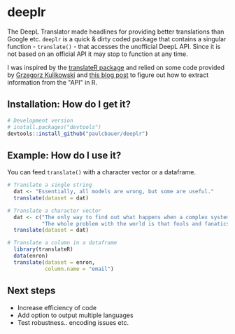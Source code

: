 <!-- README.md is generated from README.Rmd. Please edit that file -->
deeplr
======

The DeepL Translator made headlines for providing better translations than Google etc. `deeplr` is a quick & dirty coded package that contains a singular function - `translate()` - that accesses the unofficial DeepL API. Since it is not based on an official API it may stop to function at any time.

I was inspired by the [translateR package](https://github.com/ChristopherLucas/translateR) and relied on some code provided by [Grzegorz Kulikowski](https://psvmware.wordpress.com/2017/09/11/get-deepltranslation-translating-straight-from-your-powershell/) and [this blog post](https://itsalocke.com/blog/r-quick-tip-microsoft-cognitive-services-text-analytics-api/) to figure out how to extract information from the "API" in R.

Installation: How do I get it?
------------------------------

``` r
# Development version
# install.packages("devtools")
devtools::install_github("paulcbauer/deeplr")
```

Example: How do I use it?
-------------------------

You can feed `translate()` with a character vector or a dataframe.

``` r
# Translate a single string
  dat <- "Essentially, all models are wrong, but some are useful."
  translate(dataset = dat)

# Translate a character vector
  dat <- c("The only way to find out what happens when a complex system is disturbed, is to disturb the system, not merely observe it passively.", 
           "The whole problem with the world is that fools and fanatics are always so certain of themselves, but wiser people are so full of doubts.")
  translate(dataset = dat)

# Translate a column in a dataframe
  library(translateR)
  data(enron)
  translate(dataset = enron,
            column.name = "email")
```

Next steps
----------

-   Increase efficiency of code
-   Add option to output multiple languages
-   Test robustness.. encoding issues etc.

